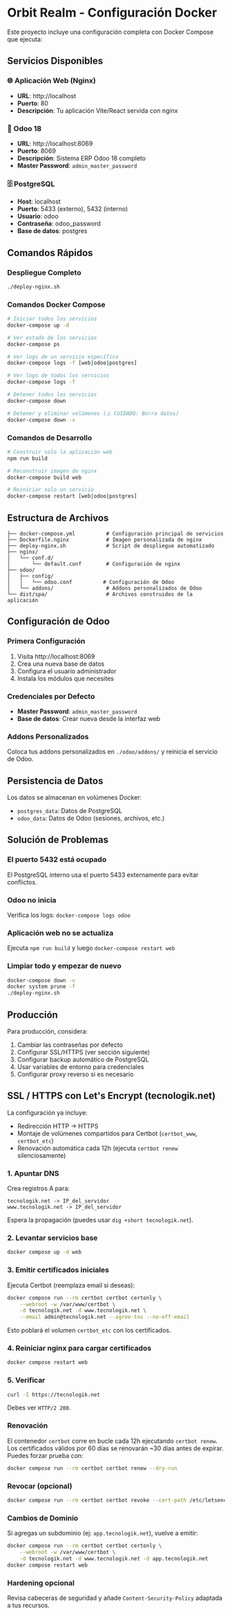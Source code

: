 # Orbit Realm - Configuración Docker

Este proyecto incluye una configuración completa con Docker Compose que ejecuta:

## Servicios Disponibles

### 🌐 Aplicación Web (Nginx)
- **URL**: http://localhost
- **Puerto**: 80
- **Descripción**: Tu aplicación Vite/React servida con nginx

### 🏢 Odoo 18
- **URL**: http://localhost:8069
- **Puerto**: 8069
- **Descripción**: Sistema ERP Odoo 18 completo
- **Master Password**: `admin_master_password`

### 🗄️ PostgreSQL
- **Host**: localhost
- **Puerto**: 5433 (externo), 5432 (interno)
- **Usuario**: odoo
- **Contraseña**: odoo_password
- **Base de datos**: postgres

## Comandos Rápidos

### Despliegue Completo
```bash
./deploy-nginx.sh
```

### Comandos Docker Compose
```bash
# Iniciar todos los servicios
docker-compose up -d

# Ver estado de los servicios
docker-compose ps

# Ver logs de un servicio específico
docker-compose logs -f [web|odoo|postgres]

# Ver logs de todos los servicios
docker-compose logs -f

# Detener todos los servicios
docker-compose down

# Detener y eliminar volúmenes (⚠️ CUIDADO: Borra datos)
docker-compose down -v
```

### Comandos de Desarrollo
```bash
# Construir solo la aplicación web
npm run build

# Reconstruir imagen de nginx
docker-compose build web

# Reiniciar solo un servicio
docker-compose restart [web|odoo|postgres]
```

## Estructura de Archivos

```
├── docker-compose.yml          # Configuración principal de servicios
├── Dockerfile.nginx            # Imagen personalizada de nginx
├── deploy-nginx.sh             # Script de despliegue automatizado
├── nginx/
│   └── conf.d/
│       └── default.conf        # Configuración de nginx
├── odoo/
│   ├── config/
│   │   └── odoo.conf          # Configuración de Odoo
│   └── addons/                 # Addons personalizados de Odoo
└── dist/spa/                   # Archivos construidos de la aplicación
```

## Configuración de Odoo

### Primera Configuración
1. Visita http://localhost:8069
2. Crea una nueva base de datos
3. Configura el usuario administrador
4. Instala los módulos que necesites

### Credenciales por Defecto
- **Master Password**: `admin_master_password`
- **Base de datos**: Crear nueva desde la interfaz web

### Addons Personalizados
Coloca tus addons personalizados en `./odoo/addons/` y reinicia el servicio de Odoo.

## Persistencia de Datos

Los datos se almacenan en volúmenes Docker:
- `postgres_data`: Datos de PostgreSQL
- `odoo_data`: Datos de Odoo (sesiones, archivos, etc.)

## Solución de Problemas

### El puerto 5432 está ocupado
El PostgreSQL interno usa el puerto 5433 externamente para evitar conflictos.

### Odoo no inicia
Verifica los logs: `docker-compose logs odoo`

### Aplicación web no se actualiza
Ejecuta `npm run build` y luego `docker-compose restart web`

### Limpiar todo y empezar de nuevo
```bash
docker-compose down -v
docker system prune -f
./deploy-nginx.sh
```

## Producción

Para producción, considera:
1. Cambiar las contraseñas por defecto
2. Configurar SSL/HTTPS (ver sección siguiente)
3. Configurar backup automático de PostgreSQL
4. Usar variables de entorno para credenciales
5. Configurar proxy reverso si es necesario

## SSL / HTTPS con Let's Encrypt (tecnologik.net)

La configuración ya incluye:
- Redirección HTTP -> HTTPS
- Montaje de volúmenes compartidos para Certbot (`certbot_www`, `certbot_etc`)
- Renovación automática cada 12h (ejecuta `certbot renew` silenciosamente)

### 1. Apuntar DNS
Crea registros A para:
```
tecnologik.net -> IP_del_servidor
www.tecnologik.net -> IP_del_servidor
```
Espera la propagación (puedes usar `dig +short tecnologik.net`).

### 2. Levantar servicios base
```bash
docker compose up -d web
```

### 3. Emitir certificados iniciales
Ejecuta Certbot (reemplaza email si deseas):
```bash
docker compose run --rm certbot certbot certonly \
	--webroot -w /var/www/certbot \
	-d tecnologik.net -d www.tecnologik.net \
	--email admin@tecnologik.net --agree-tos --no-eff-email
```
Esto poblará el volumen `certbot_etc` con los certificados.

### 4. Reiniciar nginx para cargar certificados
```bash
docker compose restart web
```

### 5. Verificar
```bash
curl -I https://tecnologik.net
```
Debes ver `HTTP/2 200`.

### Renovación
El contenedor `certbot` corre en bucle cada 12h ejecutando `certbot renew`. Los certificados válidos por 60 días se renovarán ~30 días antes de expirar. Puedes forzar prueba con:
```bash
docker compose run --rm certbot certbot renew --dry-run
```

### Revocar (opcional)
```bash
docker compose run --rm certbot certbot revoke --cert-path /etc/letsencrypt/live/tecnologik.net/cert.pem
```

### Cambios de Dominio
Si agregas un subdominio (ej: `app.tecnologik.net`), vuelve a emitir:
```bash
docker compose run --rm certbot certbot certonly \
	--webroot -w /var/www/certbot \
	-d tecnologik.net -d www.tecnologik.net -d app.tecnologik.net
docker compose restart web
```

### Hardening opcional
Revisa cabeceras de seguridad y añade `Content-Security-Policy` adaptada a tus recursos.
